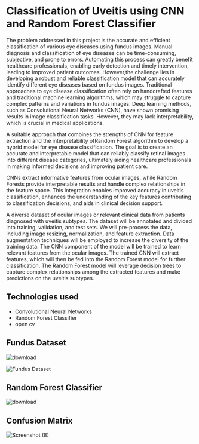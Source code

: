 # Classification of Uveitis using CNN and Random Forest Classifier

The problem addressed in this project is the accurate and efficient
classification of various eye diseases using fundus images. Manual
diagnosis and classification of eye diseases can be time-consuming,
subjective, and prone to errors. Automating this process can greatly benefit
healthcare professionals, enabling early detection and timely intervention,
leading to improved patient outcomes. However,the challenge lies in
developing a robust and reliable classification model that can accurately
identify different eye diseases based on fundus images.
Traditional approaches to eye disease classification often rely on
handcrafted features and traditional machine learning algorithms, which
may struggle to capture complex patterns and variations in fundus images.
Deep learning methods, such as Convolutional Neural Networks (CNN),
have shown promising results in image classification tasks. However, they
may lack interpretability, which is crucial in medical applications.

A suitable approach that combines the strengths of CNN for feature extraction and the
interpretability ofRandom Forest algorithm to develop a hybrid model for
eye disease classification. The goal is to create an accurate and
interpretable model that can reliably classify retinal images into different
disease categories, ultimately aiding healthcare professionals in making
informed decisions and improving patient care.

CNNs extract informative features from ocular images, while Random Forests provide
interpretable results and handle complex relationships in the feature space.
This integration enables improved accuracy in uveitis classification,
enhances the understanding of the key features contributing to
classification decisions, and aids in clinical decision support.

 A diverse dataset of ocular images or relevant clinical data from patients diagnosed with uveitis
subtypes. The dataset will be annotated and divided into training,
validation, and test sets. We will pre-process the data, including image
resizing, normalization, and feature extraction. Data augmentation
techniques will be employed to increase the diversity of the training data.
The CNN component of the model will be trained to learn relevant features
from the ocular images. The trained CNN will extract features, which will
then be fed into the Random Forest model for further classification. The
Random Forest model will leverage decision trees to capture complex
relationships among the extracted features and make predictions on the
uveitis subtypes.
## Technologies used
- Convolutional Neural Networks
- Random Forest Classifier
- open cv
## Fundus Dataset
![download](https://github.com/gangakona/Classification-of-Uveitis-using-CNN-and-Random-Forest-Classifier/assets/110378442/94e2754d-3a2c-495c-a018-99704fd82371)

![Fundus Dataset](https://drive.google.com/file/d/1my-9rnvLkvfkxRU0XxBBNsTCu24VXBTR/view?usp=drive_link)
## Random Forest Classifier

![download](https://github.com/gangakona/Classification-of-Uveitis-using-CNN-and-Random-Forest-Classifier/assets/110378442/86dce07d-135f-4fd9-9516-d137b6ce9f0b)

## Confusion Matrix
![Screenshot (8)](https://github.com/gangakona/Classification-of-Uveitis-using-CNN-and-Random-Forest-Classifier/assets/110378442/f27dacd1-830d-4c33-8d39-2a1e6fff6ec9)
